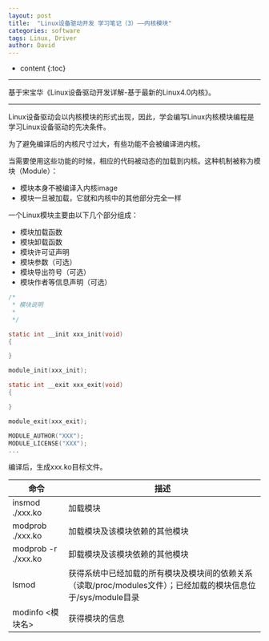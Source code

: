 ```yaml
---
layout: post
title:  "Linux设备驱动开发 学习笔记（3）——内核模块"
categories: software
tags: Linux, Driver
author: David
---
```


* content
{:toc}

---
基于宋宝华《Linux设备驱动开发详解-基于最新的Linux4.0内核》。

---

Linux设备驱动会以内核模块的形式出现，因此，学会编写Linux内核模块编程是学习Linux设备驱动的先决条件。

为了避免编译后的内核尺寸过大，有些功能不会被编译进内核。

当需要使用这些功能的时候，相应的代码被动态的加载到内核。这种机制被称为模块（Module）：

* 模块本身不被编译入内核image
* 模块一旦被加载，它就和内核中的其他部分完全一样

一个Linux模块主要由以下几个部分组成：

* 模块加载函数
* 模块卸载函数
* 模块许可证声明
* 模块参数（可选）
* 模块导出符号（可选）
* 模块作者等信息声明（可选）

```c
/*
 * 模块说明
 *
 */

static int __init xxx_init(void)
{

}

module_init(xxx_init);

static int __exit xxx_exit(void)
{

}

module_exit(xxx_exit);

MODULE_AUTHOR("XXX");
MODULE_LICENSE("XXX");
...
```

编译后，生成xxx.ko目标文件。

| 命令 | 描述 |
|---|---|
| insmod ./xxx.ko | 加载模块 |
| modprob ./xxx.ko | 加载模块及该模块依赖的其他模块 |
| modprob -r ./xxx.ko | 卸载模块及该模块依赖的其他模块 |
| lsmod | 获得系统中已经加载的所有模块及模块间的依赖关系（读取/proc/modules文件）；已经加载的模块信息位于/sys/module目录 |
| modinfo <模块名> | 获得模块的信息 |


